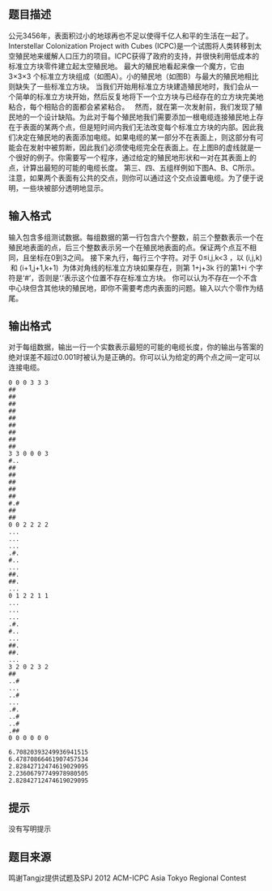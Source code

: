 


## 题目描述
公元3456年，表面积过小的地球再也不足以使得千亿人和平的生活在一起了。Interstellar Colonization Project with Cubes (ICPC)是一个试图将人类转移到太空殖民地来缓解人口压力的项目。ICPC获得了政府的支持，并很快利用低成本的标准立方块零件建立起太空殖民地。
最大的殖民地看起来像一个魔方，它由 3×3×3 个标准立方块组成（如图A）。小的殖民地（如图B）与最大的殖民地相比则缺失了一些标准立方块。
当我们开始用标准立方块建造殖民地时，我们会从一个简单的标准立方块开始，然后反复地将下一个立方块与已经存在的立方块完美地粘合，每个相贴合的面都会紧紧粘合。
 
然而，就在第一次发射前，我们发现了殖民地的一个设计缺陷。为此对于每个殖民地我们需要添加一根电缆连接殖民地上存在于表面的某两个点，但是短时间内我们无法改变每个标准立方块的内部。因此我们决定在殖民地的表面添加电缆。如果电缆的某一部分不在表面上，则这部分有可能会在发射中被剪断，因此我们必须使电缆完全在表面上。在上图B的虚线就是一个很好的例子。你需要写一个程序，通过给定的殖民地形状和一对在其表面上的点，计算出最短的可能的电缆长度。
第三、四、五组样例如下图A、B、C所示。注意，如果两个表面有公共的交点，则你可以通过这个交点设置电缆。为了便于说明，一些块被部分透明地显示。
## 输入格式
输入包含多组测试数据。每组数据的第一行包含六个整数，前三个整数表示一个在殖民地表面的点，后三个整数表示另一个在殖民地表面的点。保证两个点互不相同，且坐标在0到3之间。
接下来九行，每行三个字符。对于 0≤i,j,k<3 ，以 (i,j,k)  和 (i+1,j+1,k+1)  为体对角线的标准立方块如果存在，则第 1+j+3k 行的第1+i 个字符是‘#’，否则是‘.’表示这个位置不存在标准立方块。
你可以认为不存在一个不含中心块但含其他块的殖民地，即你不需要考虑内表面的问题。输入以六个零作为结尾。
## 输出格式
对于每组数据，输出一行一个实数表示最短的可能的电缆长度，你的输出与答案的绝对误差不超过0.001时被认为是正确的。你可以认为给定的两个点之间一定可以连接电缆。

```input1
0 0 0 3 3 3
##
##
##
##
##
##
##
##
##
3 3 0 0 0 3
#..
##
##
##
##
##
#.#
##
##
0 0 2 2 2 2
...
...
...
.#.
#..
...
##.
##.
...
0 1 2 2 1 1
...
...
...
.#.
#..
...
##.
##.
...
3 2 0 2 3 2
##
..#
...
..#
...
.#.
..#
..#
.##
0 0 0 0 0 0

```
```output1
6.70820393249936941515
6.47870866461907457534
2.82842712474619029095
2.23606797749978980505
2.82842712474619029095 
```

## 提示
没有写明提示
## 题目来源
鸣谢Tangjz提供试题及SPJ 2012 ACM-ICPC Asia Tokyo Regional Contest


